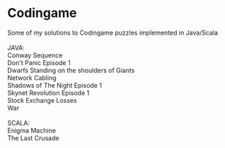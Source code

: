 # Codingame
Some of my solutions to Codingame puzzles implemented in Java/Scala <br />
<br />
JAVA: <br />
Conway Sequence <br />
Don't Panic Episode 1 <br />
Dwarfs Standing on the shoulders of Giants <br />
Network Cabling <br />
Shadows of The Night Episode 1 <br />
Skynet Revolution Episode 1 <br />
Stock Exchange Losses <br />
War <br />
<br />
SCALA: <br />
Enigma Machine <br />
The Last Crusade <br />
